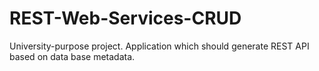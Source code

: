 # REST-Web-Services-CRUD
University-purpose project. Application which should generate REST API based on data base metadata.
